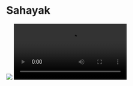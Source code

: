 <html>
  <body>
    <h1>Sahayak</h1>
    <img src="problem_statement/ProblemStatement.png" >
    <video src="demo/demo_video.mp4">
      Video Cant be played
    </video>
  </body>
</html>
